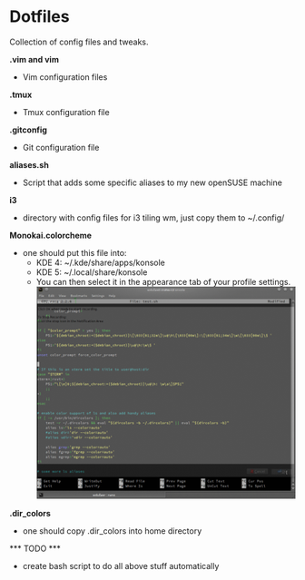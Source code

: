 Dotfiles
======================================

Collection of config files and tweaks.


**.vim and vim**

- Vim configuration files


**.tmux**

- Tmux configuration file

**.gitconfig**

- Git configuration file

**aliases.sh**

- Script that adds some specific aliases to my new openSUSE machine

**i3**

- directory with config files for i3 tiling wm, just copy them to ~/.config/

**Monokai.colorcheme**

- one should put this file into:
  - KDE 4: ~/.kde/share/apps/konsole
  - KDE 5: ~/.local/share/konsole
  - You can then select it in the appearance tab of your profile settings.
  ![](https://github.com/Evalle/dotfiles/blob/master/tmp/konsole_anim.gif)

**.dir_colors**

- one should copy .dir_colors into home directory

*** TODO ***

- create bash script to do all above stuff automatically
